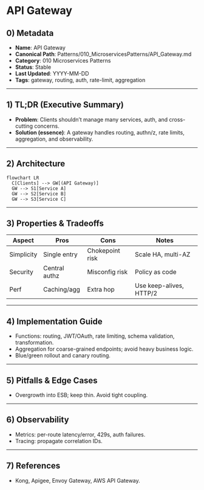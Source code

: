 # API Gateway

## 0) Metadata
- **Name**: API Gateway
- **Canonical Path**: Patterns/010_MicroservicesPatterns/API_Gateway.md
- **Category**: 010 Microservices Patterns
- **Status**: Stable
- **Last Updated**: YYYY-MM-DD
- **Tags**: gateway, routing, auth, rate-limit, aggregation

---

## 1) TL;DR (Executive Summary)
- **Problem**: Clients shouldn’t manage many services, auth, and cross-cutting concerns.
- **Solution (essence)**: A gateway handles routing, authn/z, rate limits, aggregation, and observability.

---

## 2) Architecture
```mermaid
flowchart LR
  C[Clients] --> GW[(API Gateway)]
  GW --> S1[Service A]
  GW --> S2[Service B]
  GW --> S3[Service C]
```

---

## 3) Properties & Tradeoffs
| Aspect | Pros | Cons | Notes |
|---|---|---|---|
| Simplicity | Single entry | Chokepoint risk | Scale HA, multi-AZ |
| Security | Central authz | Misconfig risk | Policy as code |
| Perf | Caching/agg | Extra hop | Use keep-alives, HTTP/2 |

---

## 4) Implementation Guide
- Functions: routing, JWT/OAuth, rate limiting, schema validation, transformation.
- Aggregation for coarse-grained endpoints; avoid heavy business logic.
- Blue/green rollout and canary routing.

---

## 5) Pitfalls & Edge Cases
- Overgrowth into ESB; keep thin. Avoid tight coupling.

---

## 6) Observability
- Metrics: per-route latency/error, 429s, auth failures.
- Tracing: propagate correlation IDs.

---

## 7) References
- Kong, Apigee, Envoy Gateway, AWS API Gateway.
